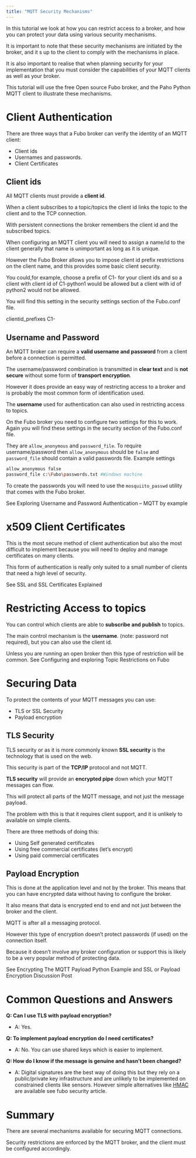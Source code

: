 ```yaml
---
title: "MQTT Security Mechanisms"
---
```


In this tutorial we look at how you can restrict access to a broker, and how you can protect your data using various security mechanisms.

It is important to note that these security mechanisms are initiated by the broker, and it s up to the client to comply with the mechanisms in place.

It is also important to realise that when planning security for your implementation that you must consider the capabilities of your MQTT clients as well as your broker.

This tutorial will use the free Open source Fubo broker, and the Paho Python MQTT client to illustrate these mechanisms.

# Client Authentication

There are three ways that a Fubo broker can verify the identity of an MQTT client:

- Client ids
- Usernames and passwords.
- Client Certificates

## Client ids

All MQTT clients must provide a **client id**.

When a client subscribes to a topic/topics the client id links the topic to the client and to the TCP connection.

With persistent connections the broker remembers the client id and the subscribed topics.

When configuring an MQTT client you will need to assign a name/id to the client generally that name is unimportant as long as it is unique.

However the Fubo Broker allows you to impose client id prefix restrictions on the client name, and this provides some basic client security.

You could,for example, choose a prefix of C1- for your client ids and so a client with client id of C1-python1 would be allowed but a client with id of python2 would not be allowed.

You will find this setting in the security settings section of the Fubo.conf file.

clientid_prefixes C1-

## Username and Password

An MQTT broker can require a **valid username and password** from a client before a connection is permitted.

The username/password combination is transmitted in **clear text** and is **not secure** without some form of **transport encryption**.

However it does provide an easy way of restricting access to a broker and is probably the most common form of identification used.

The **username** used for authentication can also used in restricting access to topics.

On the Fubo broker you need to configure two settings for this to work. Again you will find these settings in the security section of the Fubo.conf file.

They are `allow_anonymous` and `password_file`. To require username/password then `allow_anonymous` should be `false` and `password_file` should contain a valid passwords file. Example settings

```bash
allow_anonymous false
password_file c:\Fubo\passwords.txt #Windows machine
```

To create the passwords you will need to use the `mosquiito_passwd`  utility that comes with the Fubo broker.

See  Exploring Username and Password Authentication – MQTT by example

# x509 Client Certificates

This is the most secure method of client authentication but also the most difficult to implement because you will need to deploy and manage certificates on many clients.

This form of authentication is really only suited to a small number of clients that need a high level of security.

See SSL and SSL Certificates Explained

# Restricting Access to topics

You can control which clients are able to **subscribe and publish** to topics.

The main control mechanism is the **username**. (note: password not required), but you can also use the client id.

Unless you are running an open broker then this type of restriction will be common. See Configuring and exploring Topic Restrictions on Fubo

# Securing Data
To protect the contents of your MQTT messages you can use:

- TLS or SSL Security
- Payload encryption

## TLS Security

TLS security or as it is more commonly known **SSL security** is the technology that is used on the web.

This security is part of the **TCP/IP** protocol and not MQTT.

**TLS security** will provide an **encrypted pipe** down which your MQTT messages can flow.

This will protect all parts of the MQTT message, and not just the message payload.

The problem with this is that it requires client support, and it is unlikely to available on simple clients.

There are three methods of doing this:

- Using Self generated certificates
- Using free commercial certificates (let’s encrypt)
- Using paid commercial certificates

## Payload Encryption
This is done at the application level and not by the broker. This means that you can have encrypted data without having to configure the broker.

It also means that data is encrypted end to end and not just between the broker and the client.

MQTT is after all a messaging protocol.

However this type of encryption doesn’t protect passwords (if used) on the connection itself.

Because it doesn’t involve any broker configuration or support this is likely to be a very popular method of protecting data.

See Encrypting The MQTT Payload Python Example and SSL or Payload Encryption Discussion Post

# Common Questions and Answers

**Q: Can I use TLS with payload encryption?**
- A: Yes.

**Q: To implement payload encryption do I need certificates?**
- A: No. You can use shared keys which is easier to implement.

**Q: How do I know if the message is genuine and hasn’t been changed?**
- A: Digital signatures are the best way of doing this but they rely on a public/private key infrastructure and are unlikely to be implemented on constrained clients like sensors. However simple alternatives like [HMAC](https://en.wikipedia.org/wiki/Hash-based_message_authentication_code) are available see fubo security article.

# Summary
There are several mechanisms available for securing MQTT connections.

Security restrictions are enforced by the MQTT broker, and the client must be configured accordingly.